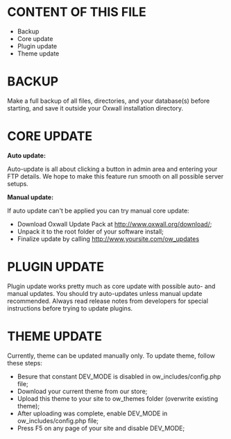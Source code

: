 # CONTENT OF THIS FILE

* Backup
* Core update
* Plugin update
* Theme update

# BACKUP

Make a full backup of all files, directories, and your database(s) before
starting, and save it outside your Oxwall installation directory.

# CORE UPDATE

**Auto update:**

Auto-update is all about clicking a button in admin area and entering your FTP details. We hope to make this feature run smooth on all possible server setups.

**Manual update:**

If auto update can't be applied you can try manual core update:

 - Download Oxwall Update Pack at http://www.oxwall.org/download/;
 - Unpack it to the root folder of your software install;
 - Finalize update by calling http://www.yoursite.com/ow_updates

# PLUGIN UPDATE

Plugin update works pretty much as core update with possible auto- and manual updates. You should try auto-updates unless manual update recommended. Always read release notes from developers for special instructions before trying to update plugins.

# THEME UPDATE

Currently, theme can be updated manually only. To update theme, follow these steps:

 - Besure that constant DEV_MODE is disabled in ow_includes/config.php file;
 - Download your current theme from our store;
 - Upload this theme to your site to ow_themes folder (overwrite existing theme);
 - After uploading was complete, enable DEV_MODE in ow_includes/config.php file;
 - Press F5 on any page of your site and disable DEV_MODE;



